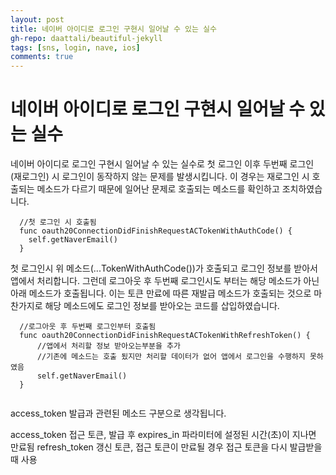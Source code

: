 ```yaml
---  
layout: post
title: 네이버 아이디로 로그인 구현시 일어날 수 있는 실수
gh-repo: daattali/beautiful-jekyll
tags: [sns, login, nave, ios]
comments: true
---  
```


# 네이버 아이디로 로그인 구현시 일어날 수 있는 실수

네이버 아이디로 로그인 구현시 일어날 수 있는 실수로 첫 로그인 이후 두번째 로그인 (재로그인) 시 로그인이 동작하지 않는 문제를 발생시킵니다.
이 경우는 재로그인 시 호출되는 메소드가 다르기 때문에 일어난 문제로 호출되는 메소드를 확인하고 조치하였습니다.

~~~
  //첫 로그인 시 호출됨
  func oauth20ConnectionDidFinishRequestACTokenWithAuthCode() {
    self.getNaverEmail()
  }
~~~

첫 로그인시 위 메소드(...TokenWithAuthCode())가 호출되고 로그인 정보를 받아서 앱에서 처리합니다. 그런데 로그아웃 후 두번째 로그인시도 부터는 해당 메소드가 아닌 아래 메소드가 호출됩니다. 이는 토큰 만료에 따른 재발급 메소드가 호출되는 것으로 마찬가지로 해당 메소드에도 로그인 정보를 받아오는 코드를 삽입하였습니다.

~~~
  //로그아웃 후 두번째 로그인부터 호출됨
  func oauth20ConnectionDidFinishRequestACTokenWithRefreshToken() {
      //앱에서 처리할 정보 받아오는부분을 추가
      //기존에 메소드는 호출 됬지만 처리할 데이터가 없어 앱에서 로그인을 수행하지 못하였음
      self.getNaverEmail() 
  }
  
~~~

access_token 발급과 관련된 메소드 구분으로 생각됩니다. 

access_token	접근 토큰, 발급 후 expires_in 파라미터에 설정된 시간(초)이 지나면 만료됨
refresh_token	갱신 토큰, 접근 토큰이 만료될 경우 접근 토큰을 다시 발급받을 때 사용





